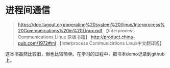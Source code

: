 # 进程间通信
>  https://doc.lagout.org/operating%20system%20/linux/Interprocess%20Communications%20in%20Linux.pdf 【Interprocess Communications Linux 原版书籍】
> http://product.china-pub.com/1972#ml 【Interprocess Communications Linux中文翻译版】

这本书虽然比较旧，但也比较简单。在学习的过程中，把书本demo记录到github上。